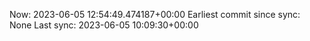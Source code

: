 Now: 2023-06-05 12:54:49.474187+00:00 Earliest commit since sync: None Last sync: 2023-06-05 10:09:30+00:00
